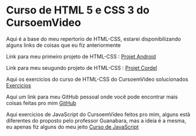 <!--# html-css -->
 <p><h1>Curso de HTML 5 e CSS 3 do CursoemVideo</h1></p>

 <p>
 Aqui é a base do meu repertorio de HTML-CSS, estarei disponibilizando alguns links de coisas que eu fiz anteriormente
 </p>
<p>
Link para meu primeiro projeto de HTML-CSS : 
<a href="https://alissonforneck.github.io/projeto-android/" target="_blank" rel="external">Projet Android</a>
</p>
<p>
Link para meu seugundo projeto de HTML-CSS : 
<a href="https://alissonforneck.github.io/projeto-cordel/" target="_blank" rel="external">Projet Cordel</a>
</p>
<p>
Aqui os exercicios do curso de HTML-CSS do CursoemVideo solucionados
<a href="https://github.com/alissonforneck/html-css" target="_blank" rel="external">Exercicios</a>
</p>
<p>
Aqui um link para meu GitHub pessoal onde você pode encontrar mais coisas feitas pro mim
<a href="https://github.com/alissonforneck" target="_blank" rel="external">GitHub</a>
</p>
<p>
Aqui exercicios de JavaScript do CursoemVideo feitos pro mim, alguns estã diferentes do proposto
pelo professor Guanabara, mas a ideia é a mesma, eu apenas fiz alguns do meu jeito
<a href="https://github.com/alissonforneck/javascript" target="_blank" rel="external">Curso de JavaScript</a>
</p>
<!--
<p>
<h1>Projetos de JavaScript</h1>
</p>
Projeto de mostar a hora que você esta acessando este site e altera imagem dinamicamente:
<a href=""target="_blank" rel="external">Link</a>
<p>
Projeto que calcula idade da pessao e mostra seu sexo e idade atual:
<a href=""target="_blank" rel="external">Link</a>
</p>
-->


